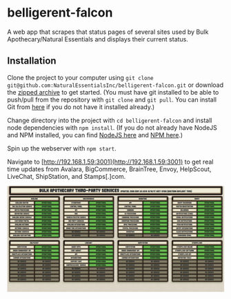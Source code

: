 # belligerent-falcon
A web app that scrapes that status pages of several sites used by Bulk Apothecary/Natural Essentials and displays their current status.

## Installation

Clone the project to your computer using `git clone git@github.com:NaturalEssentialsInc/belligerent-falcon.git` or download the [zipped archive](git@github.com:NaturalEssentialsInc/belligerent-falcon.git) to get started.
(You must have git installed to be able to push/pull from the repository with `git clone` and `git pull`. You can install Git from [here](https://git-scm.com/downloads) if you do not have it installed already.)

Change directory into the project with `cd belligerent-falcon` and install node dependencies with `npm install`.
(If you do not already have NodeJS and NPM installed, you can find [NodeJS here](https://nodejs.org/en/download/) and [NPM here](https://www.npmjs.com/get-npm).)

Spin up the webserver with `npm start`.

Navigate to [http://192.168.1.59:3001](http://192.168.1.59:3001) to get real time updates from Avalara, BigCommerce, BrainTree, Envoy, HelpScout, LiveChat, ShipStation, and Stamps[.]com.

![screen shot](/public/images/Capture.PNG)

